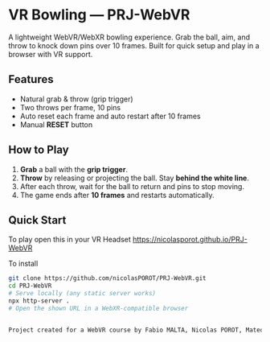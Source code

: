 # VR Bowling — PRJ-WebVR

A lightweight WebVR/WebXR bowling experience. Grab the ball, aim, and throw to knock down pins over 10 frames. Built for quick setup and play in a browser with VR support.

## Features
- Natural grab & throw (grip trigger)
- Two throws per frame, 10 pins
- Auto reset each frame and auto restart after 10 frames
- Manual **RESET** button

## How to Play
1. **Grab** a ball with the **grip trigger**.
2. **Throw** by releasing or projecting the ball. Stay **behind the white line**.
3. After each throw, wait for the ball to return and pins to stop moving.
4. The game ends after **10 frames** and restarts automatically.

## Quick Start

To play
open this in your VR Headset https://nicolasporot.github.io/PRJ-WebVR

To install
```bash
git clone https://github.com/nicolasPOROT/PRJ-WebVR.git
cd PRJ-WebVR
# Serve locally (any static server works)
npx http-server .
# Open the shown URL in a WebXR-compatible browser


Project created for a WebVR course by Fabio MALTA, Nicolas POROT, Mateo BIAUT, and Benjamin JOANNARD.
